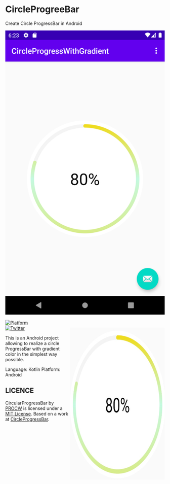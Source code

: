 # CircleProgreeBar
Create Circle ProgressBar in Android
<p align="center"><img src="/preview/1.png"></p>

<img src="/preview/1.jpg" alt="sample" title="sample" width="300" height="480" align="right" vspace="24" />


[![Platform](https://img.shields.io/badge/platform-android-green.svg)](http://developer.android.com/index.html)
<br>
[![Twitter](https://img.shields.io/badge/Twitter-@ProActive888-blue.svg?style=flat)](http://twitter.com/ProActive888)


This is an Android project allowing to realize a circle ProgressBar with gradient color in the simplest way possible.

Language: Kotlin
Platform: Android

LICENCE
-----

CircularProgressBar by [PROCW](https://join.skype.com/invite/vk1qHxZHyl2Z) is licensed under a [MIT License](https://opensource.org/licenses/MIT).
Based on a work at [CircleProgressBar](https://github.com/PROCW/CircleProgreeBar).

